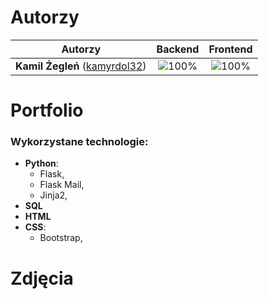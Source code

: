 # Autorzy

| Autorzy | Backend | Frontend |
| :---: | :---: | :---: |
| **Kamil Żegleń** ([kamyrdol32](https://github.com/kamyrdol32))  | ![100%](https://progress-bar.dev/100)  | ![100%](https://progress-bar.dev/100)  |

# Portfolio

### Wykorzystane technologie:
  - **Python**:
      - Flask,
      - Flask Mail,
      - Jinja2,
  - **SQL**
  - **HTML**
  - **CSS**:
    - Bootstrap,

# Zdjęcia
